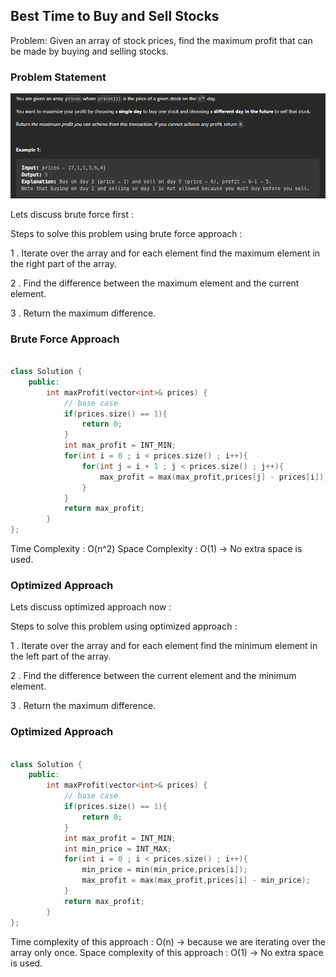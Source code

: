 ## Best Time to Buy and Sell Stocks

Problem: Given an array of stock prices, find the maximum profit that can be made by buying and selling stocks.

### Problem Statement

![Alt text](image-5.png)


Lets discuss brute force first : 

Steps to solve this problem using brute force approach :

1 . Iterate over the array and for each element find the maximum element in the right part of the array.

2 . Find the difference between the maximum element and the current element.

3 . Return the maximum difference.

### Brute Force Approach

```cpp

class Solution {
    public:
        int maxProfit(vector<int>& prices) {
            // base case
            if(prices.size() == 1){
                return 0;
            }
            int max_profit = INT_MIN;
            for(int i = 0 ; i < prices.size() ; i++){
                for(int j = i + 1 ; j < prices.size() ; j++){
                    max_profit = max(max_profit,prices[j] - prices[i]);
                }
            }
            return max_profit;
        }
};
```

Time Complexity : O(n^2)
Space Complexity : O(1) -> No extra space is used.


### Optimized Approach

Lets discuss optimized approach now :

Steps to solve this problem using optimized approach :

1 . Iterate over the array and for each element find the minimum element in the left part of the array.

2 . Find the difference between the current element and the minimum element.

3 . Return the maximum difference.

### Optimized Approach

```cpp

class Solution {
    public:
        int maxProfit(vector<int>& prices) {
            // base case
            if(prices.size() == 1){
                return 0;
            }
            int max_profit = INT_MIN;
            int min_price = INT_MAX;
            for(int i = 0 ; i < prices.size() ; i++){
                min_price = min(min_price,prices[i]);
                max_profit = max(max_profit,prices[i] - min_price);
            }
            return max_profit;
        }
};
```

Time complexity of this approach : O(n) ->  because we are iterating over the array only once.
Space complexity of this approach : O(1) -> No extra space is used.